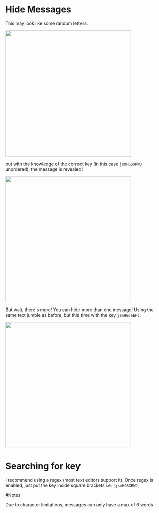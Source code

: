 # Hide Messages
This may look like some random letters:

<img src="https://user-images.githubusercontent.com/32916571/124366023-74192f00-dc1a-11eb-97fd-8c17e3c227e3.png" width="400" height="400">

but with the knowledge of the correct key (in this case `jsmHGSXRWJ` unordered), the message is revealed!

<img src="https://user-images.githubusercontent.com/32916571/124366158-92335f00-dc1b-11eb-82d4-6e47dcf1b5f4.png" width="400" height="400">

But wait, there's more! You can hide more than one message! Using the same text jumble as before, but this time with the key `jsmHGdeEFl`:

<img src="https://user-images.githubusercontent.com/32916571/124366246-47661700-dc1c-11eb-9eea-f9ec529508b2.png" width="400" height="400">

# Searching for key

I recommend using a regex (most text editors support it). Once regex is enabled, just put the key inside square brackets i.e. `[jsmHGSXRWJ]` 

#Notes

Due to character limitations, messages can only have a max of 6 words

